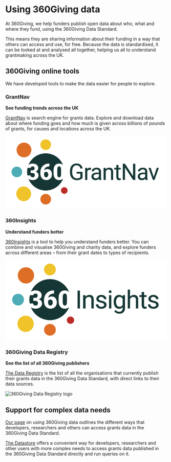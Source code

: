 # Using 360Giving data
At 360Giving, we help funders publish open data about who, what and where they fund, using the 360Giving Data Standard.

This means they are sharing information about their funding in a way that others can access and use, for free. Because the data is standardised, it can be looked at and analysed all together, helping us all to understand grantmaking across the UK.

## 360Giving online tools
We have developed tools to make the data easier for people to explore.

### GrantNav
**See funding trends across the UK**

<a href="https://grantnav.threesixtygiving.org" target="_blank">GrantNav</a> is search engine for grants data. Explore and download data about where funding goes and how much is given across billions of pounds of grants, for causes and locations across the UK.

![GrantNav logo](../../assets/360grantnav-color.png)

### 360Insights
**Understand funders better**

<a href="https://insights.threesixtygiving.org" target="_blank">360Insights</a> is a tool to help you understand funders better. You can combine and visualise 360Giving and charity data, and explore funders across different areas – from their grant dates to types of recipients.

![360Insights logo](../../assets/360insights-color.png)

### 360Giving Data Registry
**See the list of all 360Giving publishers**

<a href="https://data.threesixtygiving.org/" target="_blank">The Data Registry</a> is the list of all the organisations that currently publish their grants data in the 360Giving Data Standard, with direct links to their data sources.

<img src="https://cdn.threesixtygiving.org/components/preview/assets/images/360-logos/registry/360registry-color.svg" alt="360Giving Data Registry logo" width="500" />

## Support for complex data needs
<a href="https://www.threesixtygiving.org/data/using-360giving-data/" target="_blank">Our page</a> on using 360Giving data outlines the different ways that developers, researchers and others can access grants data in the 360Giving Data Standard.

<a href="https://www.threesixtygiving.org/data/360giving-datastore/" target="_blank">The Datastore</a> offers a convenient way for developers, researchers and other users with more complex needs to access grants data published in the 360Giving Data Standard directly and run queries on it.
